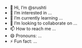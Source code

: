 - 👋 Hi, I’m @srushti
- 👀 I’m interested in ...
- 🌱 I’m currently learning ...
- 💞️ I’m looking to collaborate on ...
- 📫 How to reach me ...
- 😄 Pronouns: ...
- ⚡ Fun fact: ...

<!---
srushti/srushti is a ✨ special ✨ repository because its `README.md` (this file) appears on your GitHub profile.
You can click the Preview link to take a look at your changes.
--->
